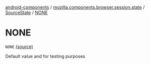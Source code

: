 [android-components](../../index.md) / [mozilla.components.browser.session.state](../index.md) / [SourceState](index.md) / [NONE](./-n-o-n-e.md)

# NONE

`NONE` [(source)](https://github.com/mozilla-mobile/android-components/blob/master/components/browser/state/src/main/java/mozilla/components/browser/session/state/SourceState.kt#L44)

Default value and for testing purposes

